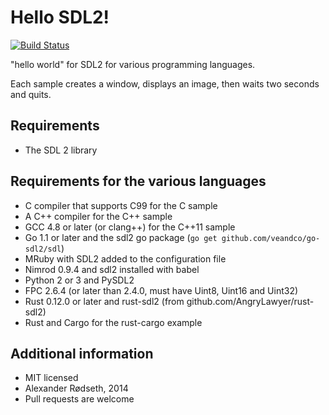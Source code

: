 Hello SDL2!
===========

[![Build Status](https://travis-ci.org/xyproto/hello_sdl2.svg?branch=master)](https://travis-ci.org/xyproto/hello_sdl2)
<!-- [![Build Status](https://drone.io/github.com/xyproto/browserspeak/status.png)](https://drone.io/github.com/xyproto/browserspeak/latest) -->

"hello world" for SDL2 for various programming languages.

Each sample creates a window, displays an image, then waits two seconds and quits.

Requirements
------------

* The SDL 2 library

Requirements for the various languages
--------------------------------------
* C compiler that supports C99 for the C sample
* A C++ compiler for the C++ sample
* GCC 4.8 or later (or clang++) for the C++11 sample
* Go 1.1 or later and the sdl2 go package (`go get github.com/veandco/go-sdl2/sdl`)
* MRuby with SDL2 added to the configuration file
* Nimrod 0.9.4 and sdl2 installed with babel
* Python 2 or 3 and PySDL2
* FPC 2.6.4 (or later than 2.4.0, must have Uint8, Uint16 and Uint32)
* Rust 0.12.0 or later and rust-sdl2 (from github.com/AngryLawyer/rust-sdl2)
* Rust and Cargo for the rust-cargo example

Additional information
----------------------

* MIT licensed
* Alexander Rødseth, 2014
* Pull requests are welcome
